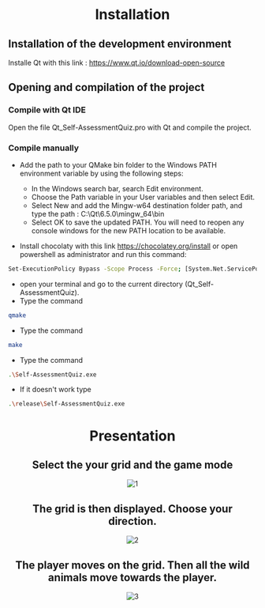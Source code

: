 <div align="center">
  
# Installation
  
</div> 

## Installation of the development environment

Installe Qt with this link : https://www.qt.io/download-open-source

## Opening and compilation of the project

### Compile with Qt IDE
Open the file Qt_Self-AssessmentQuiz.pro with Qt and compile the project.

### Compile manually
 - Add the path to your QMake bin folder to the Windows PATH environment variable by using the following steps:
     - In the Windows search bar, search Edit environment.
     - Choose the Path variable in your User variables and then select Edit.
     - Select New and add the Mingw-w64 destination folder path, and type the path : C:\Qt\6.5.0\mingw_64\bin
     - Select OK to save the updated PATH. You will need to reopen any console windows for the new PATH location to be available.
     
 - Install chocolaty with this link https://chocolatey.org/install or open powershell as administrator and run this command: 
```bash
Set-ExecutionPolicy Bypass -Scope Process -Force; [System.Net.ServicePointManager]::SecurityProtocol = [System.Net.ServicePointManager]::SecurityProtocol -bor 3072; iex ((New-Object System.Net.WebClient).DownloadString('https://community.chocolatey.org/install.ps1'))
```

 - open your terminal and go to the current directory (Qt_Self-AssessmentQuiz). 
 - Type the command
```bash
qmake
```
 - Type the command
```bash
make
```
- Type the command
```bash
.\Self-AssessmentQuiz.exe
```
 - If it doesn't work type
```bash
.\release\Self-AssessmentQuiz.exe
```


<div align="center"> 
  
  
# Presentation

## Select the your grid and the game mode
  
![1](https://github.com/YassineProDev/Qt_Self-AssessmentQuiz/assets/120946916/9fdbe32e-623d-4695-83a9-2643fec219ce)

## The grid is then displayed. Choose your direction.
  
![2](https://github.com/YassineProDev/Qt_Self-AssessmentQuiz/assets/120946916/3e60bdad-6004-430d-9edd-35891db02874)

## The player moves on the grid. Then all the wild animals move towards the player.

![3](https://github.com/YassineProDev/Qt_Self-AssessmentQuiz/assets/120946916/c94b90ac-d7cb-4aec-9916-28540dfcce42)

</div>
